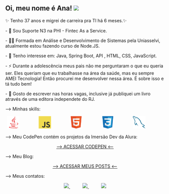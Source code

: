    <h2>Oi, meu nome é Ana! <img src="https://raw.githubusercontent.com/iampavangandhi/iampavangandhi/master/gifs/Hi.gif" width="30px"></h2>


✨ Tenho 37 anos e migrei de carreira pra TI há 6 meses.✨


<div style="display: inline_block"  >
<p> - 🔭 Sou Suporte N3 na PHI - Fintec As a Service. </p>
<p> - 👨‍🎓 Formada em Análise e Desenvolvimento de Sistemas pela Uniasselvi, atualmente estou fazendo curso de Node.JS. </p>
<p> - 🎯 Tenho interesse em: Java, Spring Boot, API , HTML, CSS, JavaScript. </p>
<p> - ⚡ Durante a adolescência meus pais não me perguntaram o que eu queria ser. Eles queriam que eu trabalhasse na área da saúde, mas eu sempre AMEI Tecnologia! Então procurei me desenvolver nessa área. É sobre isso e tá tudo bem! </p>
<p> - 💬 Gosto de escrever nas horas vagas, inclusive já publiquei um livro através de uma editora independete do RJ. </p>
  
</div>

--> Minhas skills:
<div align="center">
    <img height="40" src="https://raw.githubusercontent.com/devicons/devicon/master/icons/java/java-plain.svg">
    &nbsp;&nbsp;&nbsp;&nbsp;&nbsp;&nbsp;&nbsp;&nbsp;&nbsp;&nbsp;&nbsp;&nbsp;&nbsp;
    <img height="40" src="https://raw.githubusercontent.com/devicons/devicon/master/icons/javascript/javascript-original.svg">
    &nbsp;&nbsp;&nbsp;&nbsp;&nbsp;&nbsp;&nbsp;&nbsp;&nbsp;&nbsp;&nbsp;&nbsp;&nbsp;
    <img height="40" src="https://raw.githubusercontent.com/devicons/devicon/master/icons/html5/html5-original.svg">
    &nbsp;&nbsp;&nbsp;&nbsp;&nbsp;&nbsp;&nbsp;&nbsp;&nbsp;&nbsp;&nbsp;&nbsp;&nbsp;
    <img height="40" src="https://raw.githubusercontent.com/devicons/devicon/master/icons/css3/css3-original.svg">
    &nbsp;&nbsp;&nbsp;&nbsp;&nbsp;&nbsp;&nbsp;&nbsp;&nbsp;&nbsp;&nbsp;&nbsp;&nbsp;
    <img height="40" src="https://raw.githubusercontent.com/devicons/devicon/master/icons/mysql/mysql-original.svg">
     &nbsp;&nbsp;&nbsp;&nbsp;&nbsp;&nbsp;&nbsp;&nbsp;&nbsp;&nbsp;&nbsp;&nbsp;&nbsp;
</div>

--> Meu CodePen contém os projetos da Imersão Dev da Alura:
<p align="center">
   <a href="https://codepen.io/collection/WvrVwG"> --> ACESSAR CODEPEN <--</a>
 </p>
 
 --> Meu Blog:
<p align="center">
   <a href="https://anapaulasm.github.io/"> --> ACESSAR MEUS POSTS <--</a>
 </p>
  
--> Meus contatos:

<p align="center">
    <a href="https://github.com/AnaPaulaSM">
        <img  src="https://img.shields.io/badge/github-%23100000.svg?&style=for-the-badge&logo=github&logoColor=white&link=mailto:https://github.com/teteusAraujo">
    </a>
    &nbsp;&nbsp;&nbsp;&nbsp;&nbsp;&nbsp;&nbsp;&nbsp;&nbsp;
    <a href="mailto:marianni.ana@gmail.com">
        <img src="https://img.shields.io/badge/gmail-D14836?&style=for-the-badge&logo=gmail&logoColor=white&link=mailto:marianni.ana@gmail.com">
    </a>
    &nbsp;&nbsp;&nbsp;&nbsp;&nbsp;&nbsp;&nbsp;&nbsp;&nbsp;
    <a href="https://www.linkedin.com/in/ana-paula-dos-santos-97b905b9/">
        <img src="https://img.shields.io/badge/linkedin-%230077B5.svg?&style=for-the-badge&logo=linkedin&logoColor=white&link=mailto:https://www.linkedin.com/in/ana-paula-dos-santos-97b905b9/">
    </a>
</p>

